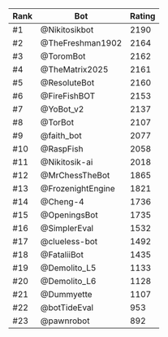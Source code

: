 Rank|Bot|Rating
---|---|---
#1|@Nikitosikbot|2190
#2|@TheFreshman1902|2164
#3|@ToromBot|2162
#4|@TheMatrix2025|2161
#5|@ResoluteBot|2160
#6|@FireFishBOT|2153
#7|@YoBot_v2|2137
#8|@TorBot|2107
#9|@faith_bot|2077
#10|@RaspFish|2058
#11|@Nikitosik-ai|2018
#12|@MrChessTheBot|1865
#13|@FrozenightEngine|1821
#14|@Cheng-4|1736
#15|@OpeningsBot|1735
#16|@SimplerEval|1532
#17|@clueless-bot|1492
#18|@FataliiBot|1435
#19|@Demolito_L5|1133
#20|@Demolito_L6|1128
#21|@Dummyette|1107
#22|@botTideEval|953
#23|@pawnrobot|892

